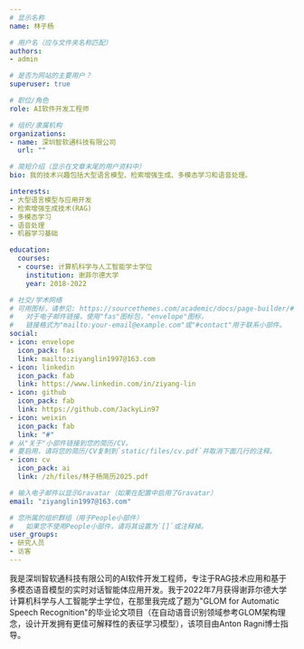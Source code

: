 ```yaml
---
# 显示名称
name: 林子杨

# 用户名（应与文件夹名称匹配）
authors:
- admin

# 是否为网站的主要用户？
superuser: true

# 职位/角色
role: AI软件开发工程师

# 组织/隶属机构
organizations:
- name: 深圳智软通科技有限公司
  url: ""

# 简短介绍（显示在文章末尾的用户资料中）
bio: 我的技术兴趣包括大型语言模型、检索增强生成、多模态学习和语音处理。

interests:
- 大型语言模型与应用开发
- 检索增强生成技术(RAG)
- 多模态学习
- 语音处理
- 机器学习基础

education:
  courses:
  - course: 计算机科学与人工智能学士学位
    institution: 谢菲尔德大学
    year: 2018-2022

# 社交/学术网络
# 可用图标，请参见: https://sourcethemes.com/academic/docs/page-builder/#icons
#   对于电子邮件链接，使用"fas"图标包，"envelope"图标，
#   链接格式为"mailto:your-email@example.com"或"#contact"用于联系小部件。
social:
- icon: envelope
  icon_pack: fas
  link: mailto:ziyanglin1997@163.com
- icon: linkedin
  icon_pack: fab
  link: https://www.linkedin.com/in/ziyang-lin
- icon: github
  icon_pack: fab
  link: https://github.com/JackyLin97
- icon: weixin
  icon_pack: fab
  link: "#"
# 从"关于"小部件链接到您的简历/CV。
# 要启用，请将您的简历/CV复制到`static/files/cv.pdf`并取消下面几行的注释。
- icon: cv
  icon_pack: ai
  link: /zh/files/林子杨简历2025.pdf

# 输入电子邮件以显示Gravatar（如果在配置中启用了Gravatar）
email: "ziyanglin1997@163.com"

# 您所属的组织群组（用于People小部件）
#   如果您不使用People小部件，请将其设置为`[]`或注释掉。
user_groups:
- 研究人员
- 访客
---
```


我是深圳智软通科技有限公司的AI软件开发工程师，专注于RAG技术应用和基于多模态语音模型的实时对话智能体应用开发。我于2022年7月获得谢菲尔德大学计算机科学与人工智能学士学位，在那里我完成了题为"GLOM for Automatic Speech Recognition"的毕业论文项目（在自动语音识别领域参考GLOM架构理念，设计开发拥有更佳可解释性的表征学习模型），该项目由Anton Ragni博士指导。


